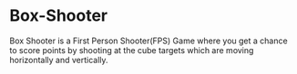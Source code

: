 # Box-Shooter
Box Shooter is a First Person Shooter(FPS) Game where you get a chance to score points by shooting at the cube targets which are moving horizontally and vertically.
